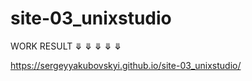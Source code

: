 # site-03_unixstudio

WORK RESULT  ⤋ ⤋ ⤋ ⤋ ⤋

https://sergeyyakubovskyi.github.io/site-03_unixstudio/
